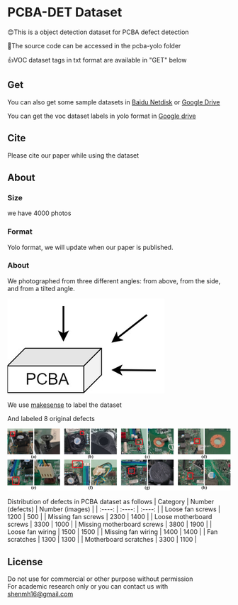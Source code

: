 # PCBA-DET Dataset
😊This is a object detection dataset for PCBA defect detection

🥳The source code can be accessed in the pcba-yolo folder  

👍VOC dataset tags in txt format are available in "GET" below  
## Get

You can also get some sample datasets in [Baidu Netdisk](https://pan.baidu.com/s/1XdOV2nQaf4gQ6gUoJwEpFg?pwd=zxs6) or [Google Drive](https://drive.google.com/file/d/1lmMe3o7kZG67zcL2ZbJJFfXPpMLWzV2k/view?usp=sharing)

You can get the voc dataset labels in yolo format in [Google drive](https://drive.google.com/file/d/1T0ogvDWhaGrODb6H5r4KLzpIeFMv5oQO/view?usp=drive_link)
## Cite
Please cite our paper while using the dataset
## About
### Size
we have 4000 photos
### Format
Yolo format, we will update when our paper is published.
### About
We photographed from three different angles: from above, from the side, and from a tilted angle.  

![photo angle](https://github.com/ismh16/PCBA-Dataset/blob/main/img/angle.jpg "angjpg")   

We use [makesense](https://www.makesense.ai/) to label the dataset  

And labeled 8 original defects    

![photo category](https://github.com/ismh16/PCBA-Dataset/blob/main/img/category.jpg "catejpg")     

Distribution of defects in PCBA dataset as follows
|  Category  | Number (defects)  |  Number (images)  |
|  :----:  | :----:  |  :----:  |
| Loose fan screws | 1200 | 500 |
| Missing fan screws | 2300 | 1400 |
| Loose motherboard screws | 3300 | 1000 |
| Missing motherboard screws | 3800 | 1900 |
| Loose fan wiring | 1500 | 1500 |
| Missing fan wiring | 1400 | 1400 |
| Fan scratches | 1300 | 1300 |
| Motherboard scratches | 3300 | 1100 |  

## License
Do not use for commercial or other purpose without permission  
For academic research only or you can contact us with <shenmh16@gmail.com>
